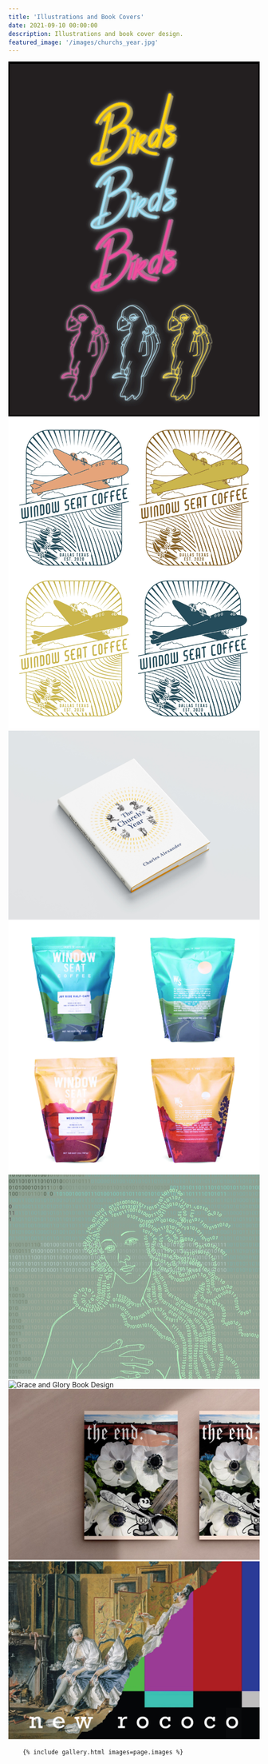 ```yaml
---
title: 'Illustrations and Book Covers'
date: 2021-09-10 00:00:00
description: Illustrations and book cover design.
featured_image: '/images/churchs_year.jpg'
---
```


<div class="gallery" data-columns="3">
  <div class="gallery__item">
    <img src="/images/text_parrots_gif.gif" alt="Birds Neon Club Sign">
  </div>
  <div class="gallery__item">
    <img src="/images/teeshirt.jpg" alt="Window Seat Coffee Tee">
  </div>
  <div class="gallery__item">
    <img src="/images/churchs_year.jpg" alt="The Church's Year Book Design">
  </div>
  <div class="gallery__item">
    <img src="/images/windowseatbags1.jpg" alt="Window Seat Coffee Packaging">
  </div>
  <div class="gallery__item">
    <img src="/images/venus.jpg" alt="Botticelli's Venus made up of Code">
  </div>
  <div class="gallery__item">
    <img src="/images/grace_glory.png" alt="Grace and Glory Book Design">
  </div>
  <div class="gallery__item">
    <img src="/images/photo_collage_poppies-01.jpg" alt="Photo Collage Poppies and Vintage Mickey Mouse">
  </div>
  <div class="gallery__item">
    <img src="/images/glitch.JPG" alt="Digital Collage Rococo Painting and TV Glitch Effect">
  </div>
</div>

		
		{% include gallery.html images=page.images %}

